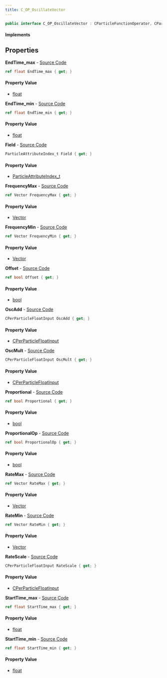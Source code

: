 ```yaml
---
title: C_OP_OscillateVector
---
```


```csharp
public interface C_OP_OscillateVector : CParticleFunctionOperator, CParticleFunction, ISchemaClass<CParticleFunction>, ISchemaClass<CParticleFunctionOperator>, ISchemaClass<C_OP_OscillateVector>, ISchemaField, ISchemaClass, INativeHandle
```

#### Implements

## Properties

**EndTime_max** - [Source Code](https://github.com/swiftly-solution/swiftlys2/blob/main/managed/src/SwiftlyS2.Generated/Schemas/Interfaces/C_OP_OscillateVector.cs#L38)

```csharp
ref float EndTime_max { get; }
```

#### Property Value

- [float](https://learn.microsoft.com/dotnet/api/system.single)

**EndTime_min** - [Source Code](https://github.com/swiftly-solution/swiftlys2/blob/main/managed/src/SwiftlyS2.Generated/Schemas/Interfaces/C_OP_OscillateVector.cs#L36)

```csharp
ref float EndTime_min { get; }
```

#### Property Value

- [float](https://learn.microsoft.com/dotnet/api/system.single)

**Field** - [Source Code](https://github.com/swiftly-solution/swiftlys2/blob/main/managed/src/SwiftlyS2.Generated/Schemas/Interfaces/C_OP_OscillateVector.cs#L24)

```csharp
ParticleAttributeIndex_t Field { get; }
```

#### Property Value

- [ParticleAttributeIndex_t](/docs/api/shared/schemadefinitions/particleattributeindex_t)

**FrequencyMax** - [Source Code](https://github.com/swiftly-solution/swiftlys2/blob/main/managed/src/SwiftlyS2.Generated/Schemas/Interfaces/C_OP_OscillateVector.cs#L22)

```csharp
ref Vector FrequencyMax { get; }
```

#### Property Value

- [Vector](/docs/api/shared/natives/vector)

**FrequencyMin** - [Source Code](https://github.com/swiftly-solution/swiftlys2/blob/main/managed/src/SwiftlyS2.Generated/Schemas/Interfaces/C_OP_OscillateVector.cs#L20)

```csharp
ref Vector FrequencyMin { get; }
```

#### Property Value

- [Vector](/docs/api/shared/natives/vector)

**Offset** - [Source Code](https://github.com/swiftly-solution/swiftlys2/blob/main/managed/src/SwiftlyS2.Generated/Schemas/Interfaces/C_OP_OscillateVector.cs#L30)

```csharp
ref bool Offset { get; }
```

#### Property Value

- [bool](https://learn.microsoft.com/dotnet/api/system.boolean)

**OscAdd** - [Source Code](https://github.com/swiftly-solution/swiftlys2/blob/main/managed/src/SwiftlyS2.Generated/Schemas/Interfaces/C_OP_OscillateVector.cs#L42)

```csharp
CPerParticleFloatInput OscAdd { get; }
```

#### Property Value

- [CPerParticleFloatInput](/docs/api/shared/schemadefinitions/cperparticlefloatinput)

**OscMult** - [Source Code](https://github.com/swiftly-solution/swiftlys2/blob/main/managed/src/SwiftlyS2.Generated/Schemas/Interfaces/C_OP_OscillateVector.cs#L40)

```csharp
CPerParticleFloatInput OscMult { get; }
```

#### Property Value

- [CPerParticleFloatInput](/docs/api/shared/schemadefinitions/cperparticlefloatinput)

**Proportional** - [Source Code](https://github.com/swiftly-solution/swiftlys2/blob/main/managed/src/SwiftlyS2.Generated/Schemas/Interfaces/C_OP_OscillateVector.cs#L26)

```csharp
ref bool Proportional { get; }
```

#### Property Value

- [bool](https://learn.microsoft.com/dotnet/api/system.boolean)

**ProportionalOp** - [Source Code](https://github.com/swiftly-solution/swiftlys2/blob/main/managed/src/SwiftlyS2.Generated/Schemas/Interfaces/C_OP_OscillateVector.cs#L28)

```csharp
ref bool ProportionalOp { get; }
```

#### Property Value

- [bool](https://learn.microsoft.com/dotnet/api/system.boolean)

**RateMax** - [Source Code](https://github.com/swiftly-solution/swiftlys2/blob/main/managed/src/SwiftlyS2.Generated/Schemas/Interfaces/C_OP_OscillateVector.cs#L18)

```csharp
ref Vector RateMax { get; }
```

#### Property Value

- [Vector](/docs/api/shared/natives/vector)

**RateMin** - [Source Code](https://github.com/swiftly-solution/swiftlys2/blob/main/managed/src/SwiftlyS2.Generated/Schemas/Interfaces/C_OP_OscillateVector.cs#L16)

```csharp
ref Vector RateMin { get; }
```

#### Property Value

- [Vector](/docs/api/shared/natives/vector)

**RateScale** - [Source Code](https://github.com/swiftly-solution/swiftlys2/blob/main/managed/src/SwiftlyS2.Generated/Schemas/Interfaces/C_OP_OscillateVector.cs#L44)

```csharp
CPerParticleFloatInput RateScale { get; }
```

#### Property Value

- [CPerParticleFloatInput](/docs/api/shared/schemadefinitions/cperparticlefloatinput)

**StartTime_max** - [Source Code](https://github.com/swiftly-solution/swiftlys2/blob/main/managed/src/SwiftlyS2.Generated/Schemas/Interfaces/C_OP_OscillateVector.cs#L34)

```csharp
ref float StartTime_max { get; }
```

#### Property Value

- [float](https://learn.microsoft.com/dotnet/api/system.single)

**StartTime_min** - [Source Code](https://github.com/swiftly-solution/swiftlys2/blob/main/managed/src/SwiftlyS2.Generated/Schemas/Interfaces/C_OP_OscillateVector.cs#L32)

```csharp
ref float StartTime_min { get; }
```

#### Property Value

- [float](https://learn.microsoft.com/dotnet/api/system.single)

